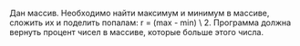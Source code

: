 Дан массив. Необходимо найти максимум и минимум в массиве, сложить их и поделить попалам: r = (max - min) \ 2.
Программа должна вернуть процент чисел в массиве, которые больше этого числа.
